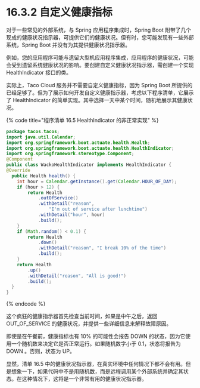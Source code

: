 # 16.3.2 自定义健康指标

对于一些常见的外部系统，与 Spring 应用程序集成时，Spring Boot 附带了几个现成的健康状况指示器，可提供它们的健康状况。但有时，您可能发现有一些外部系统，Spring Boot 并没有为其提供健康状况指示器。

例如，您的应用程序可能与遗留大型机应用程序集成，应用程序的健康状况，可能会受到遗留系统健康状况的影响。要创建自定义健康状况指示器，需创建一个实现 HealthIndicator 接口的类。

实际上，Taco Cloud 服务并不需要自定义健康指标，因为 Spring Boot 所提供的已经足够了。但为了展示如何开发自定义健康指示器，考虑以下程序清单，它展示了 HealthIndicator 的简单实现。其中选择一天中某个时间，随机地展示其健康状况。

{% code title="程序清单 16.5 HealthIndicator 的非正常实现" %}

```java
package tacos.tacos;
import java.util.Calendar;
import org.springframework.boot.actuate.health.Health;
import org.springframework.boot.actuate.health.HealthIndicator;
import org.springframework.stereotype.Component;
@Component
public class WackoHealthIndicator implements HealthIndicator {
@Override
  public Health health() {
    int hour = Calendar.getInstance().get(Calendar.HOUR_OF_DAY);
    if (hour > 12) {
        return Health
            .outOfService()
            .withDetail("reason",
                "I'm out of service after lunchtime")
            .withDetail("hour", hour)
            .build();
    }
    if (Math.random() < 0.1) {
        return Health
            .down()
            .withDetail("reason", "I break 10% of the time")
            .build();
    }
    return Health
        .up()
        .withDetail("reason", "All is good!")
        .build();
  }
}
```
{% endcode %}

这个疯狂的健康指示器首先检查当前时间，如果是中午之后，返回 OUT_OF_SERVICE 的健康状况，并提供一些详细信息来解释故障原因。

即使是在午餐前，健康指标也有 10% 的可能性会报告 DOWN 的状态，因为它使用一个随机数来决定它是否正常运行。如果随机数字小于 0.1，状态将报告为 DOWN 。否则，状态为 UP。

显然，清单 16.5 中的健康状况指示器，在真实环境中任何情况下都不会有用。但是想象一下，如果代码中不是用随机数，而是远程调用某个外部系统并确定其状态。在这种情况下，这将是一个非常有用的健康状况指示器。

